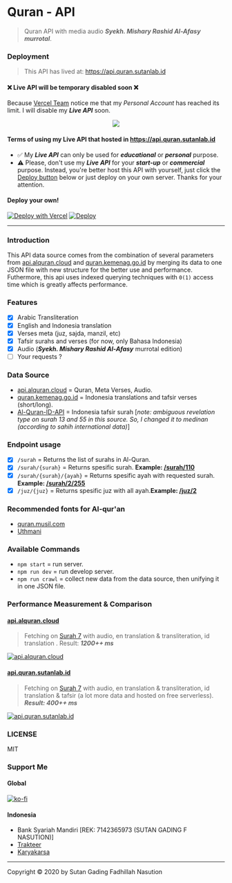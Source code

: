 # Quran - API

> Quran API with media audio ***Syekh. Mishary Rashid Al-Afasy murrotal***.

### Deployment
> This API has lived at: https://api.quran.sutanlab.id 

#### ❌ Live API will be temporary disabled soon ❌
Because [Vercel Team](https://vercel.com) notice me that my *Personal Account* has reached its limit. I will disable my ***Live API*** soon. 

<div align="center">
  <img src="https://user-images.githubusercontent.com/38345393/172392200-a5297480-ff57-4300-8360-95e3cc7d271d.png" />
</div>

#### Terms of using my Live API that hosted in https://api.quran.sutanlab.id
- ✅ My ***Live API*** can only be used for ***educational*** or ***personal*** purpose.
- ⚠️ Please, don't use my ***Live API*** for your ***start-up*** or ***commercial*** purpose. Instead, you're better host this API with yourself, just click the [Deploy button](#deploy-your-own) below or just deploy on your own server. Thanks for your attention.

#### Deploy your own!
[![Deploy with Vercel](https://vercel.com/button)](https://vercel.com/new/git/external?repository-url=https%3A%2F%2Fgithub.com%2Fsutanlab%2Fquran-api)
[![Deploy](https://www.herokucdn.com/deploy/button.svg)](https://heroku.com/deploy?template=https://github.com/afrizaloky/quran-api/tree/heroku-deploy)

---

### Introduction
This API data source comes from the combination of several parameters from [api.alquran.cloud](https://api.alquran.cloud) and [quran.kemenag.go.id](https://quran.kemenag.go.id) by merging its data to one JSON file with new structure for the better use and performance. Futhermore, this api uses indexed querying techniques with `0(1)` access time which is greatly affects performance.

### Features
- [x] Arabic Transliteration
- [x] English and Indonesia translation
- [x] Verses meta (juz, sajda, manzil, etc)
- [x] Tafsir surahs and verses (for now, only Bahasa Indonesia)
- [x] Audio (***Syekh. Mishary Rashid Al-Afasy*** murrotal edition)
- [ ] Your requests ?

### Data Source
- [api.alquran.cloud](https://api.alquran.cloud) = Quran, Meta Verses, Audio.
- [quran.kemenag.go.id](https://quran.kemenag.go.id) = Indonesia translations and tafsir verses (short/long).
- [Al-Quran-ID-API](https://github.com/bachors/Al-Quran-ID-API) = Indonesia tafsir surah [*note: ambiguous revelation type on surah 13 and 55 in this source. So, I changed it to medinan (according to sahih international data)*]

### Endpoint usage
- [x] `/surah` = Returns the list of surahs in Al-Quran.
- [x] `/surah/{surah}` = Returns spesific surah. **Example: [/surah/110](https://api.quran.sutanlab.id/surah/110)**
- [x] `/surah/{surah}/{ayah}` = Returns spesific ayah with requested surah. **Example: [/surah/2/255](https://api.quran.sutanlab.id/surah/2/255)**
- [x] `/juz/{juz}` = Returns spesific juz with all ayah.**Example: [/juz/2](https://api.quran.sutanlab.id/juz/2)**

### Recommended fonts for Al-qur'an 
- [quran.musil.com](http://quran.mursil.com/Web-Print-Publishing-Quran-Text-Graphics-Fonts-and-Downloads/fonts-optimized-for-quran)
- [Uthmani](https://groups.google.com/forum/#!topic/colteachers/Y6iKganK0tQ)

### Available Commands
- `npm start` = run server.
- `npm run dev` = run develop server.
- `npm run crawl` = collect new data from the data source, then unifying it in one JSON file.

### Performance Measurement & Comparison

#### [api.alquran.cloud](https://api.alquran.cloud)

> Fetching on [Surah 7](https://api.alquran.cloud/surah/7/editions/quran-simple-enhanced,ar.alafasy,en.transliteration,en.sahih,id.indonesian) with audio, en translation & transliteration, id translation . Result: ***1200++ ms***

[![api.alquran.cloud](https://raw.githubusercontent.com/sutanlab/quran-api/master/screenshots/api.alquran.cloud.jpeg)](https://raw.githubusercontent.com/sutanlab/quran-api/master/screenshots/api.alquran.cloud.jpeg)

#### [api.quran.sutanlab.id](https://api.quran.sutanlab.id) 

> Fetching on [Surah 7](https://api.quran.sutanlab.id/surah/7) with audio, en translation & transliteration, id translation & tafsir (a lot more data and hosted on free serverless). ***Result: 400++ ms***

[![api.quran.sutanlab.id](https://raw.githubusercontent.com/sutanlab/quran-api/master/screenshots/api.quran.sutanlab.id.jpeg)](https://raw.githubusercontent.com/sutanlab/quran-api/master/screenshots/api.quran.sutanlab.id.jpeg)

### LICENSE
MIT

### Support Me

#### Global
[![ko-fi](https://www.ko-fi.com/img/githubbutton_sm.svg)](https://ko-fi.com/B0B71P7PB)

#### Indonesia
- Bank Syariah Mandiri [REK: 7142365973 (SUTAN GADING F NASUTION)]
- [Trakteer](https://trakteer.id/sutanlab)
- [Karyakarsa](https://karyakarsa.com/sutanlab)

---
Copyright © 2020 by Sutan Gading Fadhillah Nasution
